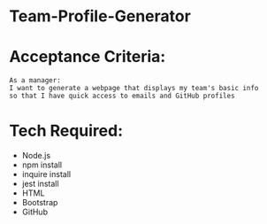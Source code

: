 # Team-Profile-Generator

# Acceptance Criteria: 
```
As a manager:
I want to generate a webpage that displays my team's basic info
so that I have quick access to emails and GitHub profiles
```

# Tech Required: 
* Node.js
* npm install
* inquire install
* jest install
* HTML
* Bootstrap
* GitHub